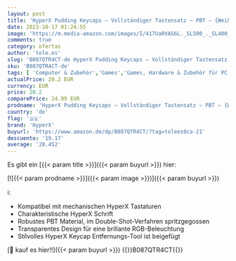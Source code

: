 ```yaml
---
layout: post
title: 'HyperX Pudding Keycaps – Vollständiger Tastensatz – PBT – {Weiß} – English  US  Layout – 104 Key  Hintergrundbeleuchtet  OEM Profil'
date: 2023-10-17 01:24:55
image: 'https://m.media-amazon.com/images/I/417Ua0VAS6L._SL500_._SL400_.jpg'
comments: true
category: ofertas
author: 'tole.es'
slug: 'B087QTR4CT-de HyperX Pudding Keycaps – Vollständiger Tastensatz – PBT –...'
sku: 'B087QTR4CT-de'
tags: [ 'Computer & Zubehör','Games','Games, Hardware & Zubehör für PC','Gaming-Tastaturen für PC','Mäuse, Tastaturen & Eingabegeräte','PC-Gamecontroller','Tastatur- & Maus-Zubehör','Zubehör für PC','hyperx','🇩🇪', ]
actualPrice: 20.2 EUR
currency: EUR
price: 20.2
comparePrice: 24.99 EUR
prodname: 'HyperX Pudding Keycaps – Vollständiger Tastensatz – PBT – {Weiß} – English  US  Layout – 104 Key  Hintergrundbeleuchtet  OEM Profil'
country: 'de'
flag: '🇩🇪'
brand: 'HyperX'
buyurl: 'https://www.amazon.de/dp/B087QTR4CT/?tag=tolees0ca-21'
descuento: '19.17'
average: '28.452'
---
```


Es gibt ein [{{< param title >}}]({{< param buyurl >}}) hier:

[![{{< param prodname >}}]({{< param image >}})]({{< param buyurl >}})

ℹ️:

- Kompatibel mit mechanischen HyperX Tastaturen
- Charakteristische HyperX Schrift
- Robustes PBT Material, im Double-Shot-Verfahren spritzgegossen
- Transparentes Design für eine brillante RGB-Beleuchtung
- Stilvolles HyperX Keycap Entfernungs-Tool ist beigefügt

[🛒 kauf es hier!!]({{< param buyurl >}})
{{<world>}}B087QTR4CT{{</world>}}
